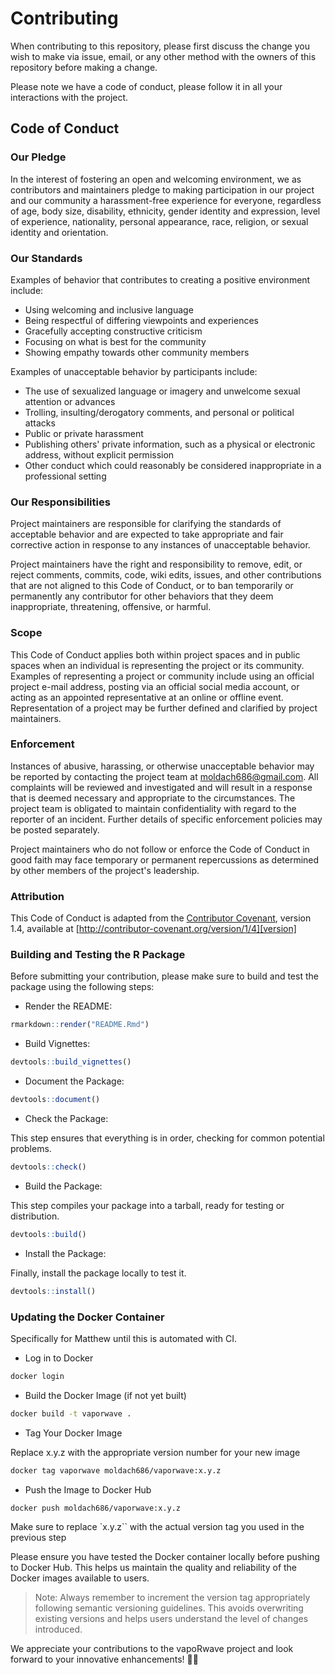 # Contributing

When contributing to this repository, please first discuss the change you wish to make via issue, email, or any other method with the owners of this repository before making a change.

Please note we have a code of conduct, please follow it in all your interactions with the project.

## Code of Conduct

### Our Pledge

In the interest of fostering an open and welcoming environment, we as contributors and maintainers pledge to making participation in our project and our community a harassment-free experience for everyone, regardless of age, body size, disability, ethnicity, gender identity and expression, level of experience, nationality, personal appearance, race, religion, or sexual identity and orientation.

### Our Standards

Examples of behavior that contributes to creating a positive environment include:

* Using welcoming and inclusive language
* Being respectful of differing viewpoints and experiences
* Gracefully accepting constructive criticism
* Focusing on what is best for the community
* Showing empathy towards other community members

Examples of unacceptable behavior by participants include:

* The use of sexualized language or imagery and unwelcome sexual attention or
advances
* Trolling, insulting/derogatory comments, and personal or political attacks
* Public or private harassment
* Publishing others' private information, such as a physical or electronic
  address, without explicit permission
* Other conduct which could reasonably be considered inappropriate in a
  professional setting

### Our Responsibilities

Project maintainers are responsible for clarifying the standards of acceptable behavior and are expected to take appropriate and fair corrective action in response to any instances of unacceptable behavior.

Project maintainers have the right and responsibility to remove, edit, or reject comments, commits, code, wiki edits, issues, and other contributions that are not aligned to this Code of Conduct, or to ban temporarily or permanently any contributor for other behaviors that they deem inappropriate, threatening, offensive, or harmful.

### Scope

This Code of Conduct applies both within project spaces and in public spaces when an individual is representing the project or its community. Examples of representing a project or community include using an official project e-mail address, posting via an official social media account, or acting as an appointed representative at an online or offline event. Representation of a project may be further defined and clarified by project maintainers.

### Enforcement

Instances of abusive, harassing, or otherwise unacceptable behavior may be
reported by contacting the project team at moldach686@gmail.com. All
complaints will be reviewed and investigated and will result in a response that
is deemed necessary and appropriate to the circumstances. The project team is
obligated to maintain confidentiality with regard to the reporter of an incident.
Further details of specific enforcement policies may be posted separately.

Project maintainers who do not follow or enforce the Code of Conduct in good
faith may face temporary or permanent repercussions as determined by other
members of the project's leadership.

### Attribution

This Code of Conduct is adapted from the [Contributor Covenant][homepage], version 1.4,
available at [http://contributor-covenant.org/version/1/4][version]

[homepage]: http://contributor-covenant.org
[version]: http://contributor-covenant.org/version/1/4/

### Building and Testing the R Package

Before submitting your contribution, please make sure to build and test the package using the following steps:

- Render the README:

```r
rmarkdown::render("README.Rmd")
```

- Build Vignettes:

```r
devtools::build_vignettes()
```

- Document the Package:

```r
devtools::document()
```

- Check the Package:

This step ensures that everything is in order, checking for common potential problems.

```r
devtools::check()
```

- Build the Package:

This step compiles your package into a tarball, ready for testing or distribution.

```r
devtools::build()
```

- Install the Package:

Finally, install the package locally to test it.

```r
devtools::install()
```

### Updating the Docker Container

Specifically for Matthew until this is automated with CI.



- Log in to Docker

```bash
docker login
```

- Build the Docker Image (if not yet built)

```bash
docker build -t vaporwave .
```

- Tag Your Docker Image

Replace x.y.z with the appropriate version number for your new image

```bash
docker tag vaporwave moldach686/vaporwave:x.y.z
```

- Push the Image to Docker Hub

```bash
docker push moldach686/vaporwave:x.y.z
```

Make sure to replace `x.y.z`` with the actual version tag you used in the previous step

Please ensure you have tested the Docker container locally before pushing to Docker Hub. This helps us maintain the quality and reliability of the Docker images available to users.

> Note: Always remember to increment the version tag appropriately following semantic versioning guidelines. This avoids overwriting existing versions and helps users understand the level of changes introduced.

We appreciate your contributions to the vapoRwave project and look forward to your innovative enhancements! 🚀🌟